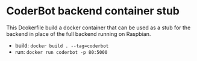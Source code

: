# CoderBot backend container stub

This Dcokerfile build a docker container that can be used as a stub for the backend in place of the full backend running on Raspbian.

- build: `docker build . --tag=coderbot`
- run: `docker run coderbot -p 80:5000`

